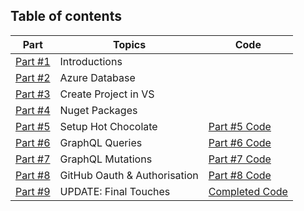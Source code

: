 ## Table of contents

| **Part**                                                           | **Topics**                   | **Code**                                                 |
| ------------------------------------------------------------------ | ---------------------------- | -------------------------------------------------------- |
| [Part #1](images/1-introduction-to-msa-yearbook.md)                | Introductions                |                                                          |
| [Part #2](images/2-azure-sql-database.md)                          | Azure Database               |                                                          |
| [Part #3](images/3-create-an-empty-project-using-visual-studio.md) | Create Project in VS         |                                                          |
| [Part #4](images/4-adding-nuget-packages.md)                       | Nuget Packages               |                                                          |
| [Part #5](images/5-setup-hot-chocolate.md)                         | Setup Hot Chocolate          | [Part #5 Code](images/5-introduction-to-msa-yearbook.md) |
| [Part #6](images/6-implement-graphql-queries.md)                   | GraphQL Queries              | [Part #6 Code](images/6-introduction-to-msa-yearbook.md) |
| [Part #7](images/7-implement-graphql-mutations.md)                 | GraphQL Mutations            | [Part #7 Code](images/7-introduction-to-msa-yearbook.md) |
| [Part #8](images/8-setup-github-oauth-and-authorisation.md)        | GitHub Oauth & Authorisation | [Part #8 Code](images/8-introduction-to-msa-yearbook.md) |
| [Part #9](9-final-touches.md)                                      | UPDATE: Final Touches        | [Completed Code](9-introduction-to-msa-yearbook.md)      |
